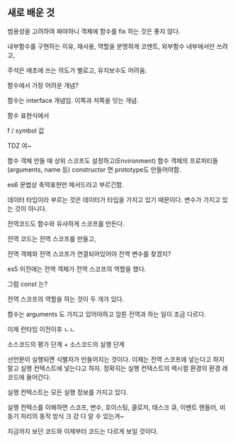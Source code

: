 ## 새로 배운 것

범용성을 고려하여 짜야하니 객체에 함수를 fix 하는 것은 좋지 않다.

내부함수를 구현하는 이유, 재사용, 역할을 분명하게 코멘트, 외부함수 내부에서만 쓰려고, 

주석은 애초에 쓰는 의도가 별로고, 유지보수도 어려움.

함수에서 가장 어려운 개념? 

함수는 interface 개념임. 이쪽과 저쪽을 잇는 개념.

함수 표현식에서 

f / symbol 값

TDZ 여~

함수 객체 만들 때 상위 스코프도 설정하고(Environment) 함수 객체의 프로퍼티들(arguments, name 등) constructor 면 prototype도 만들어야함.

es6 문법상 축약표현만 메서드라고 부르긴함.

데이터 타입이라 부르는 것은 데이터가 타입을 가지고 있기 때문이다. 변수가 가지고 있는 것이 아니다.

전역코드도 함수와 유사하게 스코프를 만든다.

전역 코드는 전역 스코프를 만들고, 

전역 객체와 전역 스코프가 연결되어있어야 전역 변수를 찾겠지?

es5 이전에는 전역 객체가 전역 스코프의 역할을 했다.

그럼 const 는?

전역 스코프의 역할을 하는 것이 두 개가 있다.

함수는 arguments 도 가지고 있어야하고 암튼 전역과 하는 일이 조금 다르다.

이제 런타임 이전이후 ㄴㄴ

소스코드의 평가 단계 + 소스코드의 실행 단계

선언문이 실행되면 식별자가 만들어지는 것이다. 이제는 전역 스코프에 넣는다고 하지 말고 실행 컨텍스트에 넣는다고 하자. 정확히는 실행 컨텍스트의 렉시컬 환경의 환경 레코드에 들어간다.

실행 컨텍스트는 모든 실행 정보를 가지고 있다.

실행 컨텍스를 이해하면 스코프, 변수, 호이스팅, 클로저, 태스크 큐, 이벤트 핸들러, 비동기 처리의 동작 방식 크 걍 다 알 수 있는겨~

지금까지 보던 코드와 이제부터 코드는 다르게 보일 것이다.
